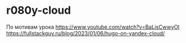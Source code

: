 # r080y-cloud

По мотивам урока
https://www.youtube.com/watch?v=BaLjsCwwyOI
https://fullstackguy.ru/blog/2023/01/06/hugo-on-yandex-cloud/


